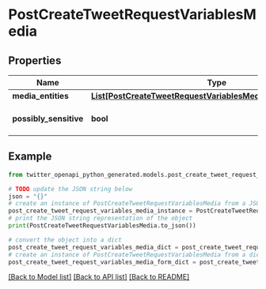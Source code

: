 # PostCreateTweetRequestVariablesMedia


## Properties

Name | Type | Description | Notes
------------ | ------------- | ------------- | -------------
**media_entities** | [**List[PostCreateTweetRequestVariablesMediaMediaEntitiesInner]**](PostCreateTweetRequestVariablesMediaMediaEntitiesInner.md) |  | 
**possibly_sensitive** | **bool** |  | [default to False]

## Example

```python
from twitter_openapi_python_generated.models.post_create_tweet_request_variables_media import PostCreateTweetRequestVariablesMedia

# TODO update the JSON string below
json = "{}"
# create an instance of PostCreateTweetRequestVariablesMedia from a JSON string
post_create_tweet_request_variables_media_instance = PostCreateTweetRequestVariablesMedia.from_json(json)
# print the JSON string representation of the object
print(PostCreateTweetRequestVariablesMedia.to_json())

# convert the object into a dict
post_create_tweet_request_variables_media_dict = post_create_tweet_request_variables_media_instance.to_dict()
# create an instance of PostCreateTweetRequestVariablesMedia from a dict
post_create_tweet_request_variables_media_form_dict = post_create_tweet_request_variables_media.from_dict(post_create_tweet_request_variables_media_dict)
```
[[Back to Model list]](../README.md#documentation-for-models) [[Back to API list]](../README.md#documentation-for-api-endpoints) [[Back to README]](../README.md)


